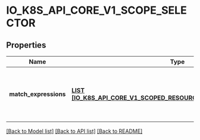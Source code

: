 # IO_K8S_API_CORE_V1_SCOPE_SELECTOR

## Properties
Name | Type | Description | Notes
------------ | ------------- | ------------- | -------------
**match_expressions** | [**LIST [IO_K8S_API_CORE_V1_SCOPED_RESOURCE_SELECTOR_REQUIREMENT]**](io.k8s.api.core.v1.ScopedResourceSelectorRequirement.md) | A list of scope selector requirements by scope of the resources. | [optional] [default to null]

[[Back to Model list]](../README.md#documentation-for-models) [[Back to API list]](../README.md#documentation-for-api-endpoints) [[Back to README]](../README.md)


